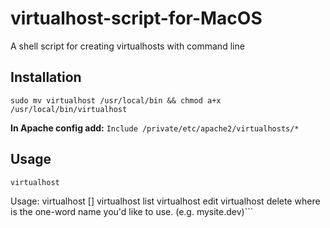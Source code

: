 # virtualhost-script-for-MacOS
A shell script for creating virtualhosts with command line

## Installation
`sudo mv virtualhost /usr/local/bin && chmod a+x /usr/local/bin/virtualhost`

**In Apache config add:**
`Include /private/etc/apache2/virtualhosts/*`

## Usage
`virtualhost`

Usage: virtualhost <name> [<optional path>]
       virtualhost list
       virtualhost edit <name>
       virtualhost delete <name>
   where <name> is the one-word name you'd like to use. (e.g. mysite.dev)```
